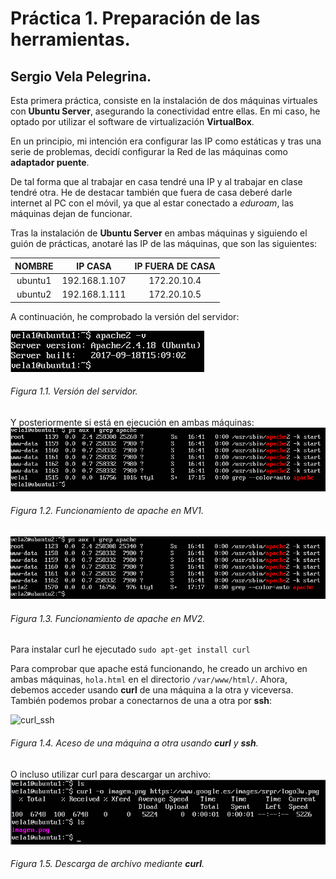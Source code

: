 # Práctica 1. Preparación de las herramientas.
## Sergio Vela Pelegrina.
Esta primera práctica, consiste en la instalación de dos máquinas virtuales con **Ubuntu Server**, asegurando la conectividad entre ellas.
En mi caso, he optado por utilizar el software de virtualización **VirtualBox**.

En un principio, mi intención era configurar las IP como estáticas y tras una serie de problemas, decidí configurar la Red de las máquinas como **adaptador puente**.

De tal forma que al trabajar en casa tendré una IP y al trabajar en clase tendré otra.
He de destacar también que fuera de casa deberé darle internet al PC con el móvil, ya que al estar conectado a *eduroam*, las máquinas dejan de funcionar.

Tras la instalación de **Ubuntu Server** en ambas máquinas y siguiendo el guión de prácticas, anotaré las IP de las máquinas, que son las siguientes:

| NOMBRE |   IP CASA   | IP FUERA DE CASA |
|:------:|:-----------:|:----------------:|
|ubuntu1 |192.168.1.107|172.20.10.4       |
|ubuntu2 |192.168.1.111|172.20.10.5       |

A continuación, he comprobado la versión del servidor:

![version_servidor](https://github.com/sergiovp/SWAP/blob/master/Pr%C3%A1cticas/Pr%C3%A1ctica%201/version_servidor.png) 
###### Figura 1.1. Versión del servidor.

Y posteriormente si está en ejecución en ambas máquinas:
![ejecucion_apache_m1](https://github.com/sergiovp/SWAP/blob/master/Pr%C3%A1cticas/Pr%C3%A1ctica%201/apache_ejecucion_m1.png)
###### Figura 1.2. Funcionamiento de apache en MV1.

![ejecucion_apache_m2](https://github.com/sergiovp/SWAP/blob/master/Pr%C3%A1cticas/Pr%C3%A1ctica%201/apache_ejecucion_m2.png)
###### Figura 1.3. Funcionamiento de apache en MV2.

Para instalar curl he ejecutado
`sudo apt-get install curl`

Para comprobar que apache está funcionando, he creado un archivo en ambas máquinas, `hola.html` en el directorio `/var/www/html/`.
Ahora, debemos acceder usando **curl** de una máquina a la otra y viceversa. También podemos probar a conectarnos de una a otra por **ssh**:

![curl_ssh]()
###### Figura 1.4. Aceso de una máquina a otra usando **curl** y **ssh**.


O incluso utilizar curl para descargar un archivo:
![curl_descarga](https://github.com/sergiovp/SWAP/blob/master/Pr%C3%A1cticas/Pr%C3%A1ctica%201/curl_imagen.png)
###### Figura 1.5. Descarga de archivo mediante **curl**.

